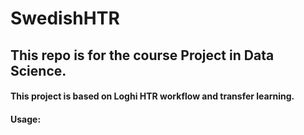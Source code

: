 # SwedishHTR

## This repo is for the course Project in Data Science.

#### This project is based on Loghi HTR workflow and transfer learning.
#### Usage: